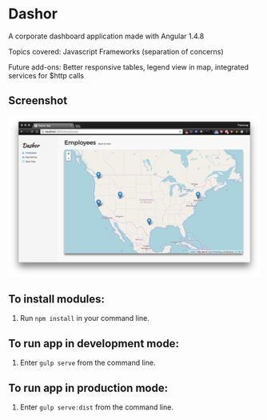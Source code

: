 # Dashor

A corporate dashboard application made with Angular 1.4.8

Topics covered: Javascript Frameworks (separation of concerns)

Future add-ons: Better responsive tables, legend view in map, integrated services for $http calls

## Screenshot

![Screenshot](/static/dashor_map.png)

## To install modules:
1. Run `npm install` in your command line.

## To run app in development mode:
1. Enter `gulp serve` from the command line.

## To run app in production mode:
1. Enter `gulp serve:dist` from the command line.
